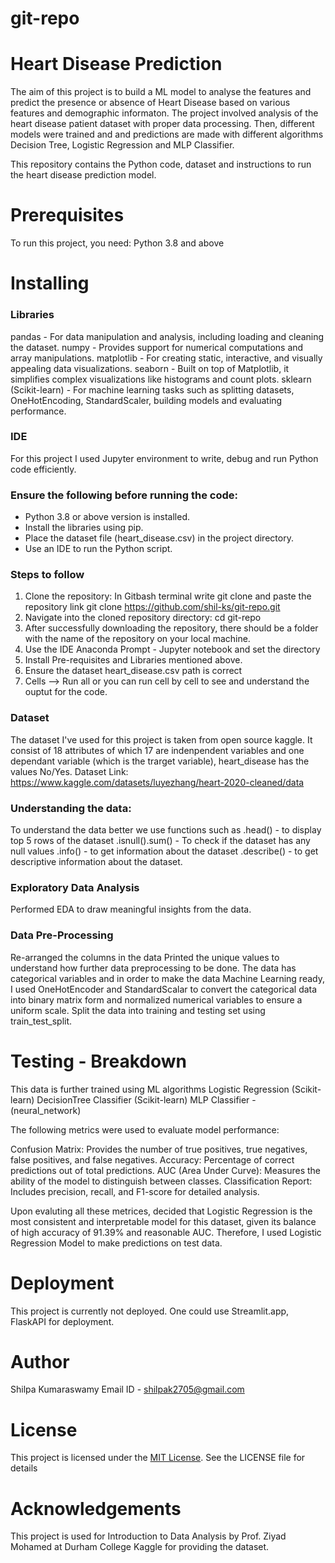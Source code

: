 # git-repo
# Heart Disease Prediction
The aim of this project is to build a ML model to analyse the features and predict the presence or absence of Heart Disease based on various features and demographic informaton.
The project involved analysis of the heart disease patient dataset with proper data processing. Then, different models were trained and and predictions are made with different algorithms Decision Tree, Logistic Regression and MLP Classifier. 

This repository contains the Python code, dataset and instructions to run the heart disease prediction model.

# Prerequisites
To run this project, you need:
Python 3.8 and above

# Installing
### Libraries 
pandas - For data manipulation and analysis, including loading and cleaning the dataset.
numpy - Provides support for numerical computations and array manipulations.
matplotlib - For creating static, interactive, and visually appealing data visualizations.
seaborn - Built on top of Matplotlib, it simplifies complex visualizations like histograms and count plots.
sklearn (Scikit-learn) - For machine learning tasks such as splitting datasets, OneHotEncoding, StandardScaler, building models and evaluating performance.

### IDE 
For this project I used Jupyter environment to write, debug and run Python code efficiently.

### Ensure the following before running the code:
- Python 3.8 or above version is installed.
- Install the libraries using pip.
- Place the dataset file (heart_disease.csv) in the project directory.
- Use an IDE to run the Python script.

### Steps to follow
1. Clone the repository: In Gitbash terminal write git clone and paste the repository link
   git clone https://github.com/shil-ks/git-repo.git
2. Navigate into the cloned repository directory:
   cd git-repo
3. After successfully downloading the repository, there should be a folder with the name of the repository on your local machine.
4. Use the IDE Anaconda Prompt - Jupyter notebook and set the directory
5. Install Pre-requisites and Libraries mentioned above.
6. Ensure the dataset heart_disease.csv path is correct 
8. Cells --> Run all or you can run cell by cell to see and understand the ouptut for the code.


### Dataset   
The dataset I've used for this project is taken from open source kaggle.
It consist of 18 attributes of which 17 are indenpendent variables and one dependant variable (which is the trarget variable), heart_disease has the values No/Yes.
Dataset Link: https://www.kaggle.com/datasets/luyezhang/heart-2020-cleaned/data

### Understanding the data:
To understand the data better we use functions such as 
.head() - to display top 5 rows of the dataset
.isnull().sum() - To check if the dataset has any null values
.info() - to get information about the dataset
.describe() - to get descriptive information about the dataset.

### Exploratory Data Analysis
Performed EDA to draw meaningful insights from the data. 

### Data Pre-Processing

Re-arranged the columns in the data 
Printed the unique values to understand how further data preprocessing to be done.
The data has categorical variables and in order to make the data Machine Learning ready, I used OneHotEncoder and StandardScalar to convert the categorical data into binary matrix form and normalized numerical variables to ensure a uniform scale.
Split the data into training and testing set using train_test_split.

# Testing - Breakdown

This data is further trained using ML algorithms 
Logistic Regression (Scikit-learn)
DecisionTree Classifier (Scikit-learn)
MLP Classifier - (neural_network)

The following metrics were used to evaluate model performance:

Confusion Matrix: Provides the number of true positives, true negatives, false positives, and false negatives.
Accuracy: Percentage of correct predictions out of total predictions.
AUC (Area Under Curve): Measures the ability of the model to distinguish between classes.
Classification Report: Includes precision, recall, and F1-score for detailed analysis.

Upon evaluting all these metrices, decided that Logistic Regression is the most consistent and interpretable model for this dataset, given its balance of high accuracy of 91.39% and reasonable AUC. Therefore, I used Logistic Regression Model to make predictions on test data.

# Deployment
This project is currently not deployed.
One could use Streamlit.app,  FlaskAPI for deployment.

# Author
Shilpa Kumaraswamy 
Email ID - shilpak2705@gmail.com

# License
This project is licensed under the [MIT License](https://github.com/shil-ks/git-repo/blob/main/LICENSE). See the LICENSE file for details

# Acknowledgements
This project is used for Introduction to Data Analysis by Prof. Ziyad Mohamed at Durham College
Kaggle for providing the dataset.




